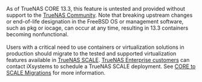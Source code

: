 &NewLine;

As of TrueNAS CORE 13.3, this feature is untested and provided without support to the [TrueNAS Community](https://forums.truenas.com/).
Note that breaking upstream changes or end-of-life designation in the FreeBSD OS or management software, such as pkg or iocage, can occur at any time, resulting in 13.3 containers becoming nonfunctional.
<br>
<br>
Users with a critical need to use containers or virtualization solutions in production should migrate to the tested and supported virtualization features available in [TrueNAS SCALE](https://www.truenas.com/download-truenas-scale/).
[TrueNAS Enterprise customers](https://www.truenas.com/truenas-enterprise/) can contact iXsystems to schedule a TrueNAS SCALE deployment.
See [CORE to SCALE Migrations](https://www.truenas.com/docs/scale/gettingstarted/migrate/) for more information.
